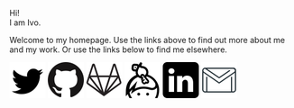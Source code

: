 Hi!  
I am Ivo.

Welcome to my homepage. Use the links above to find out more about me and my
work. Or use the links below to find me elsewhere.

[![Twitter @ikubjas](images/twitter_64px.png)](https://twitter.com/ikubjas)
[![Github ivokub](images/github_64px.png)](https://github.com/ivokub)
[![Gitlab ivokub](images/gitlab_64px.png)](https://gitlab.com/ivokub)
[![Keybase ivokub](images/keybase_64px.png)](https://keybase.io/ivokub)
[![Linkedin ivo-kubjas](images/linkedin_64px.png)](https://linkedin.com/in/ivo-kubjas)
[![Mail ikubjas@gmail.com](images/mail_64px.png)](mailto:ikubjas@gmail.com)

